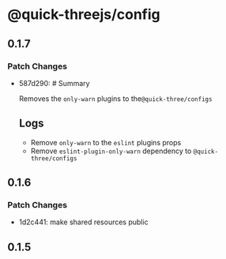 # @quick-threejs/config

## 0.1.7

### Patch Changes

- 587d290: # Summary

  Removes the `only-warn` plugins to the`@quick-three/configs`

  ## Logs

  - Remove `only-warn` to the `eslint` plugins props
  - Remove `eslint-plugin-only-warn` dependency to `@quick-three/configs`

## 0.1.6

### Patch Changes

- 1d2c441: make shared resources public

## 0.1.5
